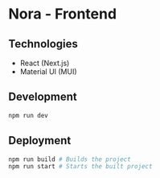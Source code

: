 # Nora - Frontend

## Technologies

- React (Next.js)
- Material UI (MUI)

## Development

```bash
npm run dev
```

## Deployment

```bash
npm run build # Builds the project
npm run start # Starts the built project
```
